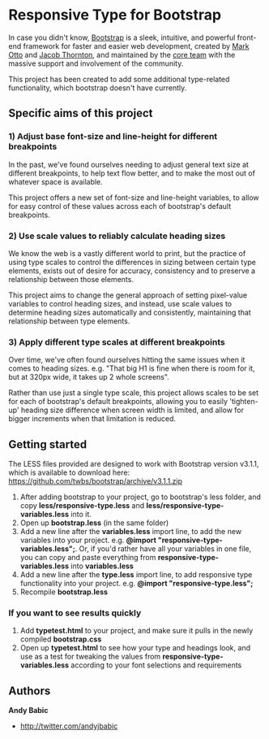 # Responsive Type for Bootstrap

In case you didn't know, [Bootstrap](http://getbootstrap.com) is a sleek, intuitive, and powerful front-end framework for faster and easier web development, created by [Mark Otto](http://twitter.com/mdo) and [Jacob Thornton](http://twitter.com/fat), and maintained by the [core team](https://github.com/twbs?tab=members) with the massive support and involvement of the community.

This project has been created to add some additional type-related functionality, which bootstrap doesn't have currently.

## Specific aims of this project

### 1) Adjust base font-size and line-height for different breakpoints

In the past, we've found ourselves needing to adjust general text size at different breakpoints, to help text flow better, and to make the most out of whatever space is available. 

This project offers a new set of font-size and line-height variables, to allow for easy control of these values across each of bootstrap's default breakpoints.

### 2) Use scale values to reliably calculate heading sizes

We know the web is a vastly different world to print, but the practice of using type scales to control the differences in sizing between certain type elements, exists out of desire for accuracy, consistency and to preserve a relationship between those elements. 

This project aims to change the general approach of setting pixel-value variables to control heading sizes, and instead, use scale values to determine heading sizes automatically and consistently, maintaining that relationship between type elements.

### 3) Apply different type scales at different breakpoints

Over time, we've often found ourselves hitting the same issues when it comes to heading sizes. e.g. "That big H1 is fine when there is room for it, but at 320px wide, it takes up 2 whole screens". 

Rather than use just a single type scale, this project allows scales to be set for each of bootstrap's default breakpoints, allowing you to easily 'tighten-up' heading size difference when screen width is limited, and allow for bigger increments when that limitation is reduced.

## Getting started

The LESS files provided are designed to work with Bootstrap version v3.1.1, which is available to download here:
<https://github.com/twbs/bootstrap/archive/v3.1.1.zip>

1. After adding bootstrap to your project, go to bootstrap's less folder, and copy **less/responsive-type.less** and **less/responsive-type-variables.less** into it.
2. Open up **bootstrap.less** (in the same folder)
3. Add a new line after the **variables.less** import line, to add the new variables into your project. e.g. 
    **@import "responsive-type-variables.less";**.
Or, if you'd rather have all your variables in one file, you can copy and paste everything from **responsive-type-variables.less** into **variables.less** 
4. Add a new line after the **type.less** import line, to add responsive type functionality into your project. e.g.
    **@import "responsive-type.less";**
5. Recompile **bootstrap.less**

### If you want to see results quickly

1. Add **typetest.html** to your project, and make sure it pulls in the newly compiled **bootstrap.css**
2. Open up **typetest.html** to see how your type and headings look, and use as a test for tweaking the values from **responsive-type-variables.less** according to your font selections and requirements


## Authors

**Andy Babic**

- <http://twitter.com/andyjbabic>
